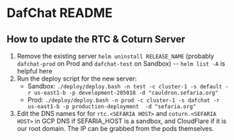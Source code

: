# DafChat README

## How to update the RTC & Coturn Server
1. Remove the existing server `helm uninstall RELEASE_NAME` (probably `dafchat-prod` on Prod and `dafchat-test` on Sandbox) -- `helm list -A` is helpful here
2. Run the deploy script for the new server:
   - Sandbox: `./deploy/deploy.bash -n test -c cluster-1 -s default -r us-east1-b -p development-205018 -d "cauldron.sefaria.org"`
   - Prod: `./deploy/deploy.bash -n prod -c cluster-1 -s dafchat -r us-east1-b -p production-deployment  -d "sefaria.org"`
3. Edit the DNS names for for `rtc.<SEFARIA HOST>` and `coturn.<SEFARIA HOST>` in GCP DNS if SEFARIA_HOST is a sandbox, and CloudFlare if it is our root domain. The IP can be grabbed from the pods themselves.